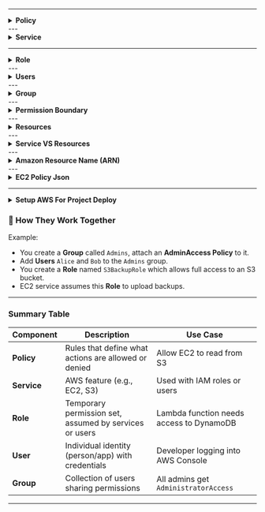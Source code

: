 
---

<details>
  <summary><strong>Policy</strong></summary>

### ✅ 1. **Policy**

* A **policy** is a JSON document that **defines permissions**.
* It specifies **who can do what on which resources** (Allow/Deny).

**Example:**

```json
{
  "Effect": "Allow",
  "Action": "s3:ListBucket",
  "Resource": "arn:aws:s3:::example-bucket"
}
```

**Types:**

* **Identity-based policies**: Attached to users, groups, or roles.
* **Resource-based policies**: Attached directly to AWS resources (like S3 buckets, Lambda functions).
* **Permission boundaries**: Limits what a user or role can do even if their policies allow more.

</details>
---

<details>
  <summary><strong>Service</strong></summary>
  
### ✅ 2. **Service**

* An **AWS service** is a feature or capability offered by AWS (e.g., EC2, S3, Lambda).
* IAM **controls access** to these services through **policies**.

  </details>
---
<details>
  <summary><strong>Role</strong></summary>
  
### ✅ 3. **Role**

* A **role** is an AWS identity with permissions but **not associated with a specific user**.
* Used by **AWS services, applications, or users** from **another AWS account or identity provider (like SSO)**.
* Example Use Cases:

  * EC2 instance assumes a role to access S3.
  * Lambda function assumes a role to read from DynamoDB.
  * Cross-account access via roles.
</details>
---

<details>
  <summary><strong>Users</strong></summary>
### ✅ 4. **User**

* An **IAM user** represents a **person or application** with **long-term credentials** (username, password, access keys).
* Each user can be:

  * Assigned individual policies
  * Added to groups
  * Use access keys for programmatic access
</details>
---
<details>
  <summary><strong>Group</strong></summary>
### ✅ 5. **Group**

* A **group** is a **collection of IAM users**.
* You can attach **policies to the group**, and all users in that group will inherit the permissions.
* Helps manage **permissions efficiently**.
</details>
---

<details>
  <summary><strong>Permission Boundary</strong></summary>
 Great question — let’s clarify it **simply and precisely**:

---

## 🔒 **Permission Boundary: Means "He *Can* Do This, But Only If Also Allowed"**

### 🧠 Think of it as:

> A **limit** or **fence** — the **maximum** a user or role is allowed to do.
> It **does not grant permissions by itself**, but it says:
>
> > ✅ "You are *allowed* to do these actions...
> > ❌ You are *never* allowed to do anything beyond this."

---

## ✅ So What Does It Mean?

| If...                                         | Then...                                              |
| --------------------------------------------- | ---------------------------------------------------- |
| The **permissions policy allows** an action   | ✅ Only allowed if it's also in the boundary          |
| The **permissions boundary allows** an action | ❌ Not enough — needs to be in permissions policy too |
| The action is **missing from either**         | ❌ Denied                                             |

---

## 🔄 Summary Rule:

> ✅ **Effective permissions = (permissions policy) ∩ (permissions boundary)**
> (Only actions allowed by both)

---

## 🔧 Example:

### You have:

* **Permissions policy:**
  Allows `s3:GetObject` (read from S3)

* **Permissions boundary:**
  Allows `s3:PutObject` (write to S3)

### 🔍 What happens?

| Action         | Allowed? | Why?                                            |
| -------------- | -------- | ----------------------------------------------- |
| `s3:GetObject` | ❌ No     | Not allowed in boundary                         |
| `s3:PutObject` | ❌ No     | Not allowed in permission policy                |
| Any S3 action  | ❌ No     | There is no overlap between policy and boundary |

---

## 🛡️ In short:

> 🔹 **Permissions policy** says: “What the user is *supposed* to do”
> 🔹 **Permission boundary** says: “What the user is *allowed at most* to do”
> 🔐 ✅ The **user can only do** what is allowed by *both*





#✅ **If you do not set a permissions boundary**, and you only attach a **permissions policy**, then:

---

### ✅ The user or role **will have all the permissions** defined in the policy (as long as no other global restrictions apply).

### 🔍 In other words:

> **Permissions boundary is optional.**
> If it's not set, the **permissions policy alone** determines what the IAM user/role **can and cannot do**.

---

## 🔄 Example:

### You create a user `john_user` with this policy:

```json
{
  "Version": "2012-10-17",
  "Statement": [
    {
      "Effect": "Allow",
      "Action": [
        "s3:ListBucket",
        "s3:GetObject"
      ],
      "Resource": "*"
    }
  ]
}
```

#### And you **do not set any permission boundary**.

### ✅ Then:

* `john_user` **can list S3 buckets**
* `john_user` **can get S3 objects**
* ❌ Cannot do anything else (unless granted by other attached policies)

---

## 🚫 When is a boundary *required*?

A **permissions boundary is only required** in specific scenarios like:

* When an **admin sets a policy saying all new users must have boundaries**
* When using **service control policies (SCPs)** or **delegated IAM role creation** to restrict what roles can be created

---

## ✅ Summary:

| Situation                      | Result                                 |
| ------------------------------ | -------------------------------------- |
| Only policy is set             | ✅ Full access as defined by the policy |
| Policy + boundary set          | ✅ Only access allowed by **both**      |
| Policy allows, boundary denies | ❌ Denied                               |
| Policy denies, boundary allows | ❌ Denied                               |
| No policy at all               | ❌ No access                            |

---




</details>
---

<details>
  <summary><strong>Resources</strong></summary>
  Great question!

In AWS IAM, **"Resources"** refers to the **specific AWS objects or services** that your IAM **policy is allowing or denying access to**.

---

## ✅ **Definition:**

> A **resource** in IAM is the **object or entity** on which an action is performed.

For example:

* An **S3 bucket**
* An **EC2 instance**
* A **DynamoDB table**
* A **Lambda function**
* A **KMS key**
* A **VPC**

---

## 🔍 Example: Policy with Resource

```json
{
  "Effect": "Allow",
  "Action": "s3:GetObject",
  "Resource": "arn:aws:s3:::my-bucket-name/*"
}
```

### 🔸 Meaning:

* `Action`: The action is `s3:GetObject` (read file)
* `Resource`: Only applies to objects **in the bucket** `my-bucket-name`

✅ So the user can read files in `my-bucket-name`, but **nowhere else**.

---

## 🧠 Resource in ARN Format

Most resources are written using **ARNs** (Amazon Resource Names). The general format is:

```
arn:aws:<service>:<region>:<account-id>:<resource-type>/<resource-name>
```

### 🧾 Examples:

| AWS Service | Resource ARN Example                                              |
| ----------- | ----------------------------------------------------------------- |
| S3          | `arn:aws:s3:::my-bucket/*`                                        |
| EC2         | `arn:aws:ec2:us-east-1:123456789012:instance/i-1234567890abcdef0` |
| Lambda      | `arn:aws:lambda:us-east-1:123456789012:function:my-function`      |
| DynamoDB    | `arn:aws:dynamodb:us-west-2:123456789012:table/my-table`          |

---

## 🔐 Special Values

* `"Resource": "*"`
  ⟶ All resources (be careful! This means global access to everything the action applies to)

* `"Resource": "arn:aws:s3:::my-bucket-name/*"`
  ⟶ Only files inside `my-bucket-name`

* `"Resource": "arn:aws:lambda:*:*:function:*"`
  ⟶ All Lambda functions in all regions

---

## 🔄 Common Pattern in Policies:

```json
{
  "Effect": "Allow",
  "Action": "ec2:StartInstances",
  "Resource": "*"
}
```

🟢 Meaning: The user is allowed to start **any EC2 instance** in the account (no restriction).

---

### ✅ Summary:

| Term         | Means...                                                 |
| ------------ | -------------------------------------------------------- |
| **Action**   | What the user can do (e.g., `s3:GetObject`)              |
| **Resource** | What the action can be done **on** (e.g., `my-bucket/*`) |
| **Effect**   | `Allow` or `Deny`                                        |


  
  
  </details>
---
<details>
  <summary><strong>Service VS Resources</strong></summary>
  Excellent! Let's break down the difference between **Resources** and **Services** in AWS — this is a key concept in IAM and understanding permissions.

---

## ✅ 1. **Service**:

A **service** is a product or offering provided by AWS.

### 🔸 Examples of Services:

| Service Name | What It Does                           |
| ------------ | -------------------------------------- |
| **S3**       | Object storage (buckets, files)        |
| **EC2**      | Virtual servers (instances)            |
| **DynamoDB** | NoSQL database                         |
| **Lambda**   | Serverless function execution          |
| **RDS**      | Managed relational databases           |
| **IAM**      | Access control and identity management |

---

## ✅ 2. **Resource**:

A **resource** is a **specific object inside a service** that you act on.

### 🔸 Examples of Resources by Service:

| Service | Resource Example                                          |
| ------- | --------------------------------------------------------- |
| S3      | A bucket (`my-bucket`), an object (`my-bucket/image.jpg`) |
| EC2     | An instance (`i-1234567890abcdef0`)                       |
| Lambda  | A function (`my-function`)                                |
| RDS     | A database instance (`my-db-instance`)                    |
| IAM     | A user (`JohnDoe`), a role (`LambdaExecutionRole`)        |

---

## 📌 Key Difference:

| Concept      | Definition                             | Example                             |
| ------------ | -------------------------------------- | ----------------------------------- |
| **Service**  | An AWS product offering                | `s3`, `ec2`, `lambda`, `rds`, `iam` |
| **Resource** | A specific entity **within** a service | `arn:aws:s3:::my-bucket/image.jpg`  |

---

## 🎯 IAM Policy Example

```json
{
  "Effect": "Allow",
  "Action": "s3:GetObject",
  "Resource": "arn:aws:s3:::my-bucket/*"
}
```

* **Service:** `s3`
* **Action:** `GetObject` (a service-specific action)
* **Resource:** All files inside the bucket `my-bucket`

---

## 🔄 Another Example

```json
{
  "Effect": "Allow",
  "Action": "ec2:StartInstances",
  "Resource": "arn:aws:ec2:us-east-1:123456789012:instance/i-abcdef1234567890"
}
```

* **Service:** `ec2`
* **Resource:** a specific EC2 instance

---

## ✅ Summary Table

| Term         | What it refers to                     | Example                            |
| ------------ | ------------------------------------- | ---------------------------------- |
| **Service**  | The AWS product you're working with   | `S3`, `EC2`, `Lambda`, `RDS`       |
| **Resource** | A specific entity inside that service | `arn:aws:s3:::my-bucket/image.jpg` |

  </details>
---
<details>
  <summary><strong>Amazon Resource Name (ARN)</strong></summary>
  Excellent! 🎯 When creating an **IAM policy** in AWS, you can set a **specific resource** using its **ARN (Amazon Resource Name)** in the `"Resource"` field of your JSON policy.

---

## ✅ Steps to Set a Specific Resource in an IAM Policy

### 🔸 1. Go to **IAM > Policies > Create Policy**

### 🔸 2. Choose the **JSON** tab

### 🔸 3. Write a policy like:

### 💡 Example: Allow read access to **one specific S3 bucket**

```json
{
  "Version": "2012-10-17",
  "Statement": [
    {
      "Effect": "Allow",
      "Action": [
        "s3:GetObject",
        "s3:ListBucket"
      ],
      "Resource": [
        "arn:aws:s3:::my-specific-bucket",         // Bucket itself
        "arn:aws:s3:::my-specific-bucket/*"        // All objects inside the bucket
      ]
    }
  ]
}
```

---

## 🧠 How to Find the ARN Format?

Each AWS service has a different ARN format.

### ✅ Common ARN Formats:

| Service | ARN Format                                                 |
| ------- | ---------------------------------------------------------- |
| S3      | `arn:aws:s3:::bucket-name` or `arn:aws:s3:::bucket-name/*` |
| EC2     | `arn:aws:ec2:region:account-id:instance/instance-id`       |
| Lambda  | `arn:aws:lambda:region:account-id:function:function-name`  |
| RDS     | `arn:aws:rds:region:account-id:db:db-instance-name`        |

---

### 💡 Example: Allow start/stop for **one EC2 instance**

```json
{
  "Effect": "Allow",
  "Action": [
    "ec2:StartInstances",
    "ec2:StopInstances"
  ],
  "Resource": "arn:aws:ec2:us-east-1:123456789012:instance/i-0123456789abcdef0"
}
```

---

## 📍 Tips:

* You can use the **AWS Policy Generator**:
  👉 [https://awspolicygen.s3.amazonaws.com/policygen.html](https://awspolicygen.s3.amazonaws.com/policygen.html)
  Choose "Specific" resource to generate ARNs.

* Use `"Resource": "*"` only when:

  * You **must** (e.g., `iam:CreateUser` requires `*`)
  * You're okay with applying actions to **all resources**

---

## ✅ Summary:

| Field        | Purpose                         | Example                                  |
| ------------ | ------------------------------- | ---------------------------------------- |
| `"Action"`   | What you want to allow/deny     | `"s3:GetObject"`, `"ec2:StartInstances"` |
| `"Resource"` | Where you want to allow/deny it | `"arn:aws:s3:::my-bucket"`               |


  Great question! Unlike services like S3 or EC2, **IAM is a global service**, and some of its actions **require special handling in the `Resource` field**, especially when referencing IAM users, roles, or policies.

---

## ✅ How to Add an ARN for IAM Resources

### 🧠 General ARN Format for IAM:

```
arn:aws:iam::<account-id>:<resource-type>/<resource-name>
```

---

## 🔸 Common IAM ARN Examples

| Resource Type        | ARN Format Example                                             |
| -------------------- | -------------------------------------------------------------- |
| **User**             | `arn:aws:iam::123456789012:user/JohnDoe`                       |
| **Role**             | `arn:aws:iam::123456789012:role/MyRole`                        |
| **Policy**           | `arn:aws:iam::123456789012:policy/MyCustomPolicy`              |
| **Group**            | `arn:aws:iam::123456789012:group/Developers`                   |
| **Instance profile** | `arn:aws:iam::123456789012:instance-profile/MyInstanceProfile` |

---

## 🔧 Example: Allow Managing One Specific IAM User

```json
{
  "Effect": "Allow",
  "Action": [
    "iam:GetUser",
    "iam:UpdateUser",
    "iam:DeleteUser"
  ],
  "Resource": "arn:aws:iam::123456789012:user/JohnDoe"
}
```

> 🔹 This policy allows managing **only the IAM user named `JohnDoe`** in account `123456789012`.

---

## ⚠️ Important Notes for IAM ARNs

* IAM is **global**, so **region is not used** in IAM ARNs.
* Some IAM actions **must use `"Resource": "*"`** because they don’t support specific ARNs (e.g., `iam:CreateUser`, `iam:ListUsers`).
* You can still restrict those actions using **conditions**.

---

## 🔒 Example with Conditions (for CreateUser)

```json
{
  "Effect": "Allow",
  "Action": "iam:CreateUser",
  "Resource": "*",
  "Condition": {
    "StringEquals": {
      "iam:RequestedUserName": "NewDevUser"
    }
  }
}
```

> ✅ This allows creating a user named **only `NewDevUser`**, even though `"Resource": "*"` is required.

---

## ✅ Summary

| IAM Resource | Example ARN                                 |
| ------------ | ------------------------------------------- |
| User         | `arn:aws:iam::123456789012:user/Alice`      |
| Role         | `arn:aws:iam::123456789012:role/AdminRole`  |
| Policy       | `arn:aws:iam::123456789012:policy/MyPolicy` |

---


  
  
  </details>
---

<details>
  <summary><strong>EC2 Policy Json</strong></summary>
    
  {
	"Version": "2012-10-17",
	"Statement": [
		{
			"Sid": "VisualEditor0",
			"Effect": "Allow",
			"Action": [
				"ec2:*",
				"ec2-instance-connect:*",
				"autoscaling:*",
				"imagebuilder:*",
				"elasticloadbalancing:*"
			],
			"Resource": "*"
		}
	]
}
![image](https://github.com/user-attachments/assets/ca9aaae7-f808-44c8-a5a8-c6a85c044fa5)


Great — let's analyze your IAM policy carefully.

---

## 🧾 IAM Policy You Provided:

```json
{
  "Version": "2012-10-17",
  "Statement": [
    {
      "Sid": "VisualEditor0",
      "Effect": "Allow",
      "Action": [
        "ec2:*",
        "ec2-instance-connect:*",
        "autoscaling:*",
        "imagebuilder:*",
        "elasticloadbalancing:*"
      ],
      "Resource": [
        "arn:aws:ec2:eu-north-1:661062380194:volume/vol-044158414107edabc"
      ]
    }
  ]
}
```

---

## ✅ Explanation (Plain English):

### 🔐 **Effect**: `"Allow"`

This statement is trying to allow access.

### 🔧 **Actions**:

The policy allows **everything** under:

* `ec2:*` → EC2 actions (like StartInstances, AttachVolume, TerminateInstances, etc.)
* `ec2-instance-connect:*` → Browser-based EC2 Connect
* `autoscaling:*` → Auto Scaling Group management
* `imagebuilder:*` → EC2 Image Builder actions
* `elasticloadbalancing:*` → Load Balancer management

### 📍 **Resource**:

The access is limited to **only one specific EBS volume**:

```
arn:aws:ec2:eu-north-1:661062380194:volume/vol-044158414107edabc
```

---

## 🚫 What This Means in Practice:

Even though the **actions** list is broad (`ec2:*`, etc.), they will **only apply to one EBS volume**.

### ✅ What the user **can do**:

* The user **can perform actions on this specific volume** (`vol-044158414107edabc`) — assuming those actions support resource-level control (e.g., `ec2:AttachVolume`, `ec2:DeleteVolume`, etc.)

### ❌ What the user **cannot do**:

* They **cannot** start/stop EC2 instances (because EC2 instances are **not** this volume)
* They **cannot** manage Auto Scaling, Load Balancers, or EC2 Image Builder resources — because those services' resources are **not the volume**
* They **cannot** use EC2 Instance Connect — it applies to **instances**, not volumes

---

## 🛑 Why Most Actions Will Fail:

Most of the actions you listed apply to **other resource types** like:

* EC2 instances (`instance/i-...`)
* Load balancers (`arn:aws:elasticloadbalancing:...`)
* Auto Scaling groups (`arn:aws:autoscaling:...`)
* Not to EBS volumes

Since your `"Resource"` only includes **one EBS volume**, actions on **any other EC2 resource** will be denied.

---

## ✅ Conclusion

### 🔍 Effective Policy Summary:

| Action Type                          | Will Work? | Why?                                              |
| ------------------------------------ | ---------- | ------------------------------------------------- |
| `ec2:AttachVolume` (for this volume) | ✅ Yes      | Action applies to volume and the volume is listed |
| `ec2:StartInstances`                 | ❌ No       | The instance ARN is not listed in `"Resource"`    |
| `ec2-instance-connect:*`             | ❌ No       | Applies to instances, not volume                  |
| `autoscaling:*`                      | ❌ No       | Applies to ASGs, not volume                       |
| `elasticloadbalancing:*`             | ❌ No       | Applies to load balancers, not volume             |

---

## ✅ Recommendation:

If your intent is to:

* Only allow volume actions → you're doing it correctly (but remove unrelated services)
* Allow full access to EC2 + volume → add `"Resource": "*"` or include proper ARNs for instances/load balancers etc.

---

Would you like me to:

* Optimize this policy for **volume-only access**
* Or rewrite it to allow full EC2 control?




  </details>

---
<details>
  <summary><strong>Setup AWS For Project Deploy</strong></summary>
	<details>
             <summary><strong>Install java</strong></summary>
		Great! You want to use **JDK 21**. Let's update everything accordingly for your **EC2 Ubuntu 24.04 Jenkins server**.

---

## ✅  EC2 Setup to Use Java 21 (instead of Java 17)

---

### 🔧 Step 2: Install Java 21

```bash
sudo apt update
sudo apt install openjdk-21-jdk -y
```

Check version:

```bash
java -version
```

Expected:

```bash
openjdk 21.0.x ...
```

---

### 🔧 Step 3: Set Java 21 as Default (if needed)

```bash
sudo update-alternatives --config java
# Choose the Java 21 path if multiple installed
```

---

## ✅ Update Dockerfile to Use JDK 21

In your Spring Boot project, update the `Dockerfile` to use a JDK 21 base image:

```Dockerfile
# Dockerfile
FROM eclipse-temurin:21-jdk-alpine
COPY target/*.jar app.jar
ENTRYPOINT ["java", "-jar", "/app.jar"]
```

> `eclipse-temurin` is the official build from Adoptium — stable and widely used.

---

## ✅ Update Jenkinsfile (no changes needed for Java 21)

As long as **your EC2 has Java 21** and **Dockerfile uses JDK 21**, no Jenkinsfile changes are needed.

---

## ✅ Summary of Changes

| Component     | Change                               |
| ------------- | ------------------------------------ |
| EC2 Ubuntu    | Installed OpenJDK 21                 |
| Dockerfile    | Switched base image to JDK 21        |
| Jenkins Build | Inherits system JDK (now version 21) |

---

### ✅ Next Steps

Let me know if you want me to now generate:

* A complete working **`Dockerfile`**
* A customized **`Jenkinsfile`**
* A **`deployment.yaml`** to deploy to EKS


	</details>
 
 ---
<details>
  <summary><strong>Install jenkins</strong></summary>
	Here's a **step-by-step guide to install Jenkins** on your **Ubuntu 24.04 EC2 instance** using bash commands — clean and copy-paste ready.

---

## ✅ Jenkins Installation on Ubuntu 24.04

### 📌 Step 1: Add Jenkins GPG key and repository

```bash
curl -fsSL https://pkg.jenkins.io/debian-stable/jenkins.io-2023.key | sudo tee \
  /usr/share/keyrings/jenkins-keyring.asc > /dev/null

echo deb [signed-by=/usr/share/keyrings/jenkins-keyring.asc] \
  https://pkg.jenkins.io/debian-stable binary/ | sudo tee \
  /etc/apt/sources.list.d/jenkins.list > /dev/null
```

---

### 📌 Step 2: Update package list

```bash
sudo apt update
```

---

### 📌 Step 3: Install Jenkins

```bash
sudo apt install -y jenkins
```

---

### 📌 Step 4: Start and enable Jenkins

```bash
sudo systemctl start jenkins
sudo systemctl enable jenkins
```

---

### 📌 Step 5: Allow Jenkins port through the firewall (optional, if UFW is active)

```bash
sudo ufw allow 8080
```

---

### 📌 Step 6: Check Jenkins status

```bash
systemctl status jenkins
```

You should see:

```
Active: active (running)
```

---

### 📌 Step 7: Access Jenkins in your browser

Open this in browser:

```text
http://<your-ec2-public-ip>:8080
```

Get the unlock password:

```bash
sudo cat /var/lib/jenkins/secrets/initialAdminPassword
```

---

## ✅ After Jenkins Starts

1. Paste the password shown above
2. Install **Suggested Plugins**
3. Create **Admin User**
4. Done! 🎉 Jenkins is ready to use.

---

Would you like help setting up:

* Maven build
* Docker build
* Jenkinsfile
* GitHub integration?


</details>

---
<details>
  <summary><strong>Insatall Docker and Buildx</strong></summary>
	# Install-docker-with-buildx-for-multi-platform-builds

It looks like you're manually adding the Docker repository to your **Ubuntu 24.04.2 LTS** system. If you're setting up Docker, follow these steps to ensure everything is configured correctly:

### **Step 1: Install Required Dependencies**
Before proceeding, install necessary dependencies:
```bash
sudo apt update
sudo apt install -y ca-certificates curl gnupg
```

### **Step 2: Add Docker’s Official GPG Key**
You've already run this command, but to confirm:
```bash
sudo install -m 0755 -d /etc/apt/keyrings
curl -fsSL https://download.docker.com/linux/ubuntu/gpg | sudo tee /etc/apt/keyrings/docker.asc > /dev/null
sudo chmod a+r /etc/apt/keyrings/docker.asc
```

### **Step 3: Add the Docker Repository**
You've correctly set up the repository:
```bash
echo \
  "deb [arch=$(dpkg --print-architecture) signed-by=/etc/apt/keyrings/docker.asc] https://download.docker.com/linux/ubuntu \
  $(lsb_release -cs) stable" | sudo tee /etc/apt/sources.list.d/docker.list > /dev/null
```

### **Step 4: Update Package List**
```bash
sudo apt update
```

### **Step 5: Install Docker and Buildx**
Now, install Docker, including **Buildx** and **Compose**:
```bash
sudo apt install -y docker-ce docker-ce-cli containerd.io docker-buildx-plugin docker-compose-plugin
```

### **Step 6: Start and Enable Docker**
```bash
sudo systemctl enable --now docker
```

### **Step 7: Verify Installation**
Check if Docker and Buildx are installed:
```bash
docker --version
docker buildx version
```




saddamnvn@DESKTOP-PTTGD06:~$ docker ps -a
permission denied while trying to connect to the Docker daemon socket at unix:///var/run/docker.sock: Get "http://%2Fvar%2Frun%2Fdocker.sock/v1.49/containers/json?all=1": dial unix /var/run/docker.sock: connect: permission denied

```
permission denied while trying to connect to the Docker daemon socket at unix:///var/run/docker.sock
```

means your current user (`saddamnvn`) doesn't have permission to access the Docker daemon.

---

### ✅ Fix: Add your user to the `docker` group

Run the following command:

```bash
sudo usermod -aG docker $USER
```

Then **log out and log back in** (or reboot) to apply the group changes.

> 💡 Alternatively, you can run `newgrp docker` in the same session to apply it immediately without rebooting.

---

### 🔁 Then try again:
```bash
docker info
```

It should now show the full Docker server info without any permission errors.

---


</details>
---
<details>
  <summary><strong> Attach IAM Role to EC2 (Best Practice for Production)</strong></summary>
   Yes — even if you SSH into your EC2 instance using the **root `.pem` key**, you still **need to configure the AWS CLI manually** by running:

```bash
aws configure
```

### 🔍 Why?

The `.pem` key only gives you SSH (login) access to your EC2 server. It does **not automatically grant** AWS CLI permission to interact with services like:

* EKS
* ECR
* S3
* EC2
* IAM

---

## ✅ Two Options to Give AWS CLI Permissions:

### 🔹 Option 1: Use `aws configure` (Best for Quick Setup)

Run on your EC2:

```bash
aws configure
```

Provide:

* Access Key ID
* Secret Access Key
* Region (e.g. `us-east-1`)
* Output format (e.g. `json`)

You get these keys from:

> AWS Console → IAM → Users → your-user → **Create access key**

> ⚠️ This method saves credentials in `~/.aws/credentials`

---

### 🔹 Option 2: Attach IAM Role to EC2 (Best Practice for Production)

1. Go to **EC2 Dashboard → Instances**
2. Select your EC2 → **Actions → Security → Modify IAM Role**
3. Attach a role with policies like:

   * `AmazonEKSFullAccess`
   * `AmazonEC2ContainerRegistryFullAccess`
   * `AmazonS3FullAccess` (optional)

✅ This way, AWS CLI will **auto-authenticate** without needing `aws configure`.

---

## 🔑 Summary

| You have `.pem` file | Need `aws configure`?                 | Notes                          |
| -------------------- | ------------------------------------- | ------------------------------ |
| ✅ Yes                | ✅ Yes (if using access keys manually) | For `aws eks`, `aws ecr`, etc. |
| ✅ Yes                | ❌ No (if EC2 has IAM role)            | Best practice for automation   |

## Full Policy
```bash
{
	"Version": "2012-10-17",
	"Statement": [
		{
			"Sid": "EC2Access",
			"Effect": "Allow",
			"Action": [
				"ec2:*",
				"ec2-instance-connect:*",
				"autoscaling:*",
				"imagebuilder:*",
				"elasticloadbalancing:*",
				"ec2:DescribeVolumes",
				"eks:*",
				"ecr:*"
				
			],
			"Resource": "*"
		}
	
	]
}
```

---


</details>
---
<details>
  <summary><strong>Create an ECR Repository</strong></summary>
	When you run the `aws ecr create-repository` command, **Amazon creates a new private container image repository** under your AWS account in the specified region.

---

## ✅ What Happens When You Create an ECR Repository?

### 🔧 Command Example:

```bash
aws ecr create-repository \
  --repository-name springboot-ecr \
  --region us-east-1
```

---

## 🔍 Results:

### 1. ✅ **A new private ECR repository is created**

* Repository URI:

  ```
  123456789012.dkr.ecr.us-east-1.amazonaws.com/springboot-ecr
  ```
* You can push/pull Docker images using this URI.

---

### 2. ✅ **You can now push Docker images to it**

After creating the repository, you can:

```bash
# Authenticate Docker to your ECR
aws ecr get-login-password --region us-east-1 | docker login --username AWS --password-stdin 123456789012.dkr.ecr.us-east-1.amazonaws.com

# Tag and push an image
docker tag my-app-image:latest 123456789012.dkr.ecr.us-east-1.amazonaws.com/springboot-ecr:latest
docker push 123456789012.dkr.ecr.us-east-1.amazonaws.com/springboot-ecr:latest
```

---

### 3. ✅ **It appears in the AWS Console**

You’ll see it in:

* **AWS Console → ECR → Repositories**
* You can view image tags, scan for vulnerabilities, etc.

---

## 📌 Nothing bad happens:

* You are **not charged** for creating the repo.
* You are only billed for:

  * **Storage** of images
  * **Data transfer** when pulling images

---

## 🛑 If the name already exists?

You get this error:

```bash
An error occurred (RepositoryAlreadyExistsException) ...
```

In that case, you can:

* Use the existing repo
* Or create a new one with a different name

---
Yes ✅ — `us-east-1` **is a predefined AWS region**.

---

## 🌍 AWS Regions Overview

`us-east-1` stands for:

> **US East (N. Virginia)**

It’s the **default and most popular region**, often used in tutorials and infrastructure setups.

---

### ✅ Common Predefined AWS Regions:

| Region Name              | Region Code      | Location            |
| ------------------------ | ---------------- | ------------------- |
| US East (N. Virginia)    | `us-east-1`      | 🇺🇸 North Virginia |
| US East (Ohio)           | `us-east-2`      | 🇺🇸 Ohio           |
| US West (N. California)  | `us-west-1`      | 🇺🇸 California     |
| US West (Oregon)         | `us-west-2`      | 🇺🇸 Oregon         |
| Asia Pacific (Mumbai)    | `ap-south-1`     | 🇮🇳 India          |
| Asia Pacific (Singapore) | `ap-southeast-1` | 🇸🇬 Singapore      |
| Asia Pacific (Tokyo)     | `ap-northeast-1` | 🇯🇵 Japan          |
| Europe (Frankfurt)       | `eu-central-1`   | 🇩🇪 Germany        |
| Europe (Ireland)         | `eu-west-1`      | 🇮🇪 Ireland        |

---

## 📌 How to Choose a Region?

✅ You can choose any region **when creating ECR, EKS, S3, etc.**, but:

* Pick a region **closest to your users or team**
* Stick to **one region** for ECR + EKS + EC2 (to avoid cross-region issues)
* `us-east-1` is perfectly fine and widely supported

---

## 🛠 Example (Creating ECR in `us-east-1`):

```bash
aws ecr create-repository \
  --repository-name springboot-ecr \
  --region us-east-1
```
## 🛠 OutPut (Creating ECR in `us-east-1`):

```bash
{
    "repository": {
        "repositoryArn": "arn:aws:ecr:us-east-1:661062380194:repository/springboot-ecr",
        "registryId": "661062380194",
        "repositoryName": "springboot-ecr",
        "repositoryUri": "661062380194.dkr.ecr.us-east-1.amazonaws.com/springboot-ecr",
        "createdAt": "2025-06-20T16:05:30.326000+00:00",
        "imageTagMutability": "MUTABLE",
        "imageScanningConfiguration": {
            "scanOnPush": false
        },
        "encryptionConfiguration": {
            "encryptionType": "AES256"
        }
    }
}
```

---



</details>
<details>
  <summary><strong>Install eksctl & kubectl</strong></summary>
	Here’s a clean, step-by-step guide to **install `eksctl` and `kubectl`** on your **Ubuntu EC2 instance** (like the one you're using):

---

## ✅ 1. Install `kubectl` (Kubernetes CLI)
It looks like the `curl -LO` command failed because the nested `$(curl -s ...)` didn't resolve properly — likely due to quoting issues or missing dependencies.

Let’s fix it by running **safe, step-by-step commands**:

---

## ✅ Correct Way to Install `kubectl` on Ubuntu

### 🔹 Step 1: Get the latest stable version into a variable

```bash
KUBECTL_VERSION=$(curl -s https://storage.googleapis.com/kubernetes-release/release/stable.txt)
```

### 🔹 Step 2: Download the binary

```bash
curl -LO "https://storage.googleapis.com/kubernetes-release/release/${KUBECTL_VERSION}/bin/linux/amd64/kubectl"
```

### 🔹 Step 3: Make it executable and move it to PATH

```bash
chmod +x kubectl
sudo mv kubectl /usr/local/bin
```

### 🔹 Step 4: Test it

```bash
kubectl version --client
```


---

## ✅ 2. Install `eksctl` (EKS Management CLI)

```bash
curl --silent --location "https://github.com/eksctl-io/eksctl/releases/latest/download/eksctl_Linux_amd64.tar.gz" | tar xz -C /tmp

sudo mv /tmp/eksctl /usr/local/bin
```

### 🔍 Verify:

```bash
eksctl version
```

---

## ✅ What Next?

Once installed, you can:

* 🚀 Create a cluster:

  ```bash
  eksctl create cluster --name springboot-cluster --region us-east-1 --nodes 2
  ```

* 🔗 Connect to it:

  ```bash
  aws eks update-kubeconfig --region us-east-1 --name springboot-cluster
  kubectl get nodes
  ```

---

Great question!

### ✅ "ctl" stands for **"control"**.

In tools like `kubectl` or `eksctl`, it’s a short form used in the command-line tool name to indicate it’s used for **controlling** or **managing** something.

---

## 🔍 Examples:

| Tool      | Full Meaning           | Purpose                                                 |
| --------- | ---------------------- | ------------------------------------------------------- |
| `kubectl` | **Kubernetes control** | Controls Kubernetes clusters (`kubectl get pods`, etc.) |
| `eksctl`  | **EKS control**        | Creates and manages AWS EKS clusters                    |
| `helm`    | (Not using ctl)        | Controls Helm charts for Kubernetes                     |

---

So:

* `kubectl` = tool to **control Kubernetes**
* `eksctl` = tool to **control AWS EKS**

---


</details>
<details>
  <summary><strong>Create an EKS Cluster</strong></summary>
	Great to hear everything is working now! Here's a **step-by-step documented guide** to create an Amazon EKS cluster using `eksctl`, with detailed **troubleshooting** instructions and **CloudFormation console link** usage:

---

## ✅ Step-by-Step: Create Amazon EKS Cluster with `eksctl`

### 📌 Prerequisites

1. **IAM permissions required**:
   Your IAM user or role must have the following permissions:

   ```json
   {
     "Version": "2012-10-17",
     "Statement": [
       {
         "Sid": "FullAccessForEKSSetup",
         "Effect": "Allow",
         "Action": [
           "ec2:*",
           "ec2-instance-connect:*",
           "autoscaling:*",
           "imagebuilder:*",
           "elasticloadbalancing:*",
           "eks:*",
           "ecr:*",
           "cloudformation:*",
           "iam:*"
         ],
         "Resource": "*"
       }
     ]
   }
   ```

2. **Install Tools**:

   * `kubectl`
   * `eksctl`
   * `aws` CLI

---

## 🚀 Create Cluster Command

```bash
eksctl create cluster \
  --name springboot-cluster \
  --version 1.29 \
  --region us-east-1 \
  --nodegroup-name linux-nodes \
  --node-type t3.medium \
  --nodes 2 \
  --nodes-min 1 \
  --nodes-max 3 \
  --managed
```

---

## 🔍 If an Error Happens (e.g. Access Denied, Stack Creation Fails)

1. Visit **CloudFormation Console** for the specified region:
   👉 [https://console.aws.amazon.com/cloudformation/home?region=us-east-1](https://console.aws.amazon.com/cloudformation/home?region=us-east-1)

2. In the CloudFormation console:

   * Look for a stack named:
     `eksctl-springboot-cluster-cluster`
   * If it's in `ROLLBACK_IN_PROGRESS` or `ROLLBACK_FAILED` state:

     * Click on it.
     * Go to **Events** tab.
     * Look for `CREATE_FAILED` lines for specific reasons (usually permission-related).

3. Common Errors and Fixes:

| ❌ Error                                          | ✅ Solution                                                                                                                            |
| ------------------------------------------------ | ------------------------------------------------------------------------------------------------------------------------------------- |
| `AccessDenied`                                   | Your IAM role/user lacks permission. Add missing IAM actions (e.g., `iam:CreateRole`, `iam:PassRole`, `iam:CreateServiceLinkedRole`). |
| `AlreadyExistsException`                         | The stack or cluster already exists. Use a different name or delete the existing one via the console.                                 |
| `Resource creation cancelled`                    | Usually caused by earlier failures in the stack. Check the first `CREATE_FAILED` reason.                                              |
| `eksctl delete cluster` says "cluster not found" | Manually delete the CloudFormation stacks via the [console](https://console.aws.amazon.com/cloudformation/home?region=us-east-1).     |

---

## ✅ Clean Up (If Needed)

If your stack is broken or half-created:

```bash
eksctl delete cluster --name springboot-cluster --region us-east-1
```

If that fails, go to CloudFormation console → Delete the stack manually:
👉 [https://console.aws.amazon.com/cloudformation/home?region=us-east-1](https://console.aws.amazon.com/cloudformation/home?region=us-east-1)

---

## 🟢 After Success

After a successful cluster creation:

```bash
kubectl get nodes
```

This should show your EKS nodes.

---


</details>
<details>
  <summary><strong>Policy</strong></summary>
</details>
<details>
  <summary><strong>Policy</strong></summary>
</details>
<details>
  <summary><strong>Policy</strong></summary>
</details>
<details>
  <summary><strong>Policy</strong></summary>
</details>
</details>



### 🔁 How They Work Together

Example:

* You create a **Group** called `Admins`, attach an **AdminAccess Policy** to it.
* Add **Users** `Alice` and `Bob` to the `Admins` group.
* You create a **Role** named `S3BackupRole` which allows full access to an S3 bucket.
* EC2 service assumes this **Role** to upload backups.

---

### Summary Table

| Component   | Description                                            | Use Case                                 |
| ----------- | ------------------------------------------------------ | ---------------------------------------- |
| **Policy**  | Rules that define what actions are allowed or denied   | Allow EC2 to read from S3                |
| **Service** | AWS feature (e.g., EC2, S3)                            | Used with IAM roles or users             |
| **Role**    | Temporary permission set, assumed by services or users | Lambda function needs access to DynamoDB |
| **User**    | Individual identity (person/app) with credentials      | Developer logging into AWS Console       |
| **Group**   | Collection of users sharing permissions                | All admins get `AdministratorAccess`     |

---



